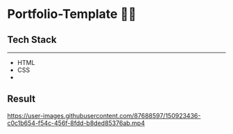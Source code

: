 # Portfolio-Template 👩‍🦲

## Tech Stack
___
- HTML
- CSS
- 
## Result
https://user-images.githubusercontent.com/87688597/150923436-c0c1b654-f54c-456f-8fdd-b8ded85376ab.mp4

